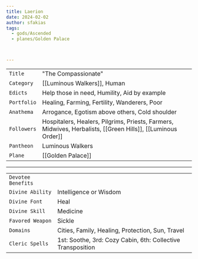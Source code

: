 ```yaml
---
title: Laerion
date: 2024-02-02
author: sfakias
tags:
  - gods/Ascended
  - planes/Golden Palace



---
```

| | |
| --- | --- |
| `Title` | "The Compassionate" |
| `Category` | [[Luminous Walkers]], Human |
| `Edicts` | Help those in need, Humility, Aid by example |
| `Portfolio` | Healing, Farming, Fertility, Wanderers, Poor |
| `Anathema` | Αrrogance, Egotism above others, Cold shoulder |
| `Followers` | Hospitalers, Healers, Pilgrims, Priests, Farmers, Midwives, Herbalists, [[Green Hills]], [[Luminous Order]] |
| `Pantheon` | Luminous Walkers |
| `Plane` | [[Golden Palace]] |

---
| | |
| --- | --- |
| `Devotee Benefits` |
| `Divine Ability` | Intelligence or Wisdom |
| `Divine Font` | Heal |
| `Divine Skill` | Medicine |
| `Favored Weapon` | Sickle |
| `Domains` | Cities, Family, Healing, Protection, Sun, Travel |
| `Cleric Spells` | 1st: Soothe, 3rd: Cozy Cabin, 6th: Collective Transposition |
